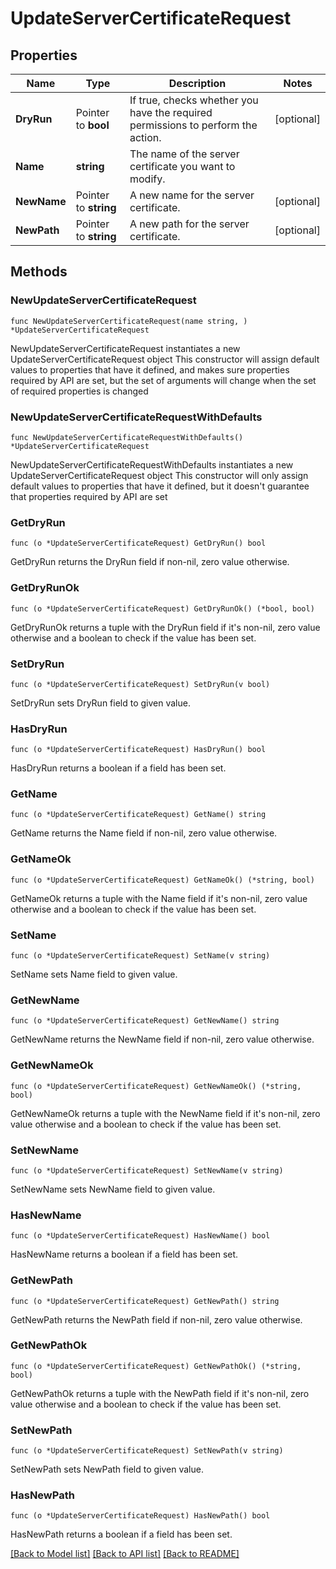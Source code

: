 # UpdateServerCertificateRequest

## Properties

Name | Type | Description | Notes
------------ | ------------- | ------------- | -------------
**DryRun** | Pointer to **bool** | If true, checks whether you have the required permissions to perform the action. | [optional] 
**Name** | **string** | The name of the server certificate you want to modify. | 
**NewName** | Pointer to **string** | A new name for the server certificate. | [optional] 
**NewPath** | Pointer to **string** | A new path for the server certificate. | [optional] 

## Methods

### NewUpdateServerCertificateRequest

`func NewUpdateServerCertificateRequest(name string, ) *UpdateServerCertificateRequest`

NewUpdateServerCertificateRequest instantiates a new UpdateServerCertificateRequest object
This constructor will assign default values to properties that have it defined,
and makes sure properties required by API are set, but the set of arguments
will change when the set of required properties is changed

### NewUpdateServerCertificateRequestWithDefaults

`func NewUpdateServerCertificateRequestWithDefaults() *UpdateServerCertificateRequest`

NewUpdateServerCertificateRequestWithDefaults instantiates a new UpdateServerCertificateRequest object
This constructor will only assign default values to properties that have it defined,
but it doesn't guarantee that properties required by API are set

### GetDryRun

`func (o *UpdateServerCertificateRequest) GetDryRun() bool`

GetDryRun returns the DryRun field if non-nil, zero value otherwise.

### GetDryRunOk

`func (o *UpdateServerCertificateRequest) GetDryRunOk() (*bool, bool)`

GetDryRunOk returns a tuple with the DryRun field if it's non-nil, zero value otherwise
and a boolean to check if the value has been set.

### SetDryRun

`func (o *UpdateServerCertificateRequest) SetDryRun(v bool)`

SetDryRun sets DryRun field to given value.

### HasDryRun

`func (o *UpdateServerCertificateRequest) HasDryRun() bool`

HasDryRun returns a boolean if a field has been set.

### GetName

`func (o *UpdateServerCertificateRequest) GetName() string`

GetName returns the Name field if non-nil, zero value otherwise.

### GetNameOk

`func (o *UpdateServerCertificateRequest) GetNameOk() (*string, bool)`

GetNameOk returns a tuple with the Name field if it's non-nil, zero value otherwise
and a boolean to check if the value has been set.

### SetName

`func (o *UpdateServerCertificateRequest) SetName(v string)`

SetName sets Name field to given value.


### GetNewName

`func (o *UpdateServerCertificateRequest) GetNewName() string`

GetNewName returns the NewName field if non-nil, zero value otherwise.

### GetNewNameOk

`func (o *UpdateServerCertificateRequest) GetNewNameOk() (*string, bool)`

GetNewNameOk returns a tuple with the NewName field if it's non-nil, zero value otherwise
and a boolean to check if the value has been set.

### SetNewName

`func (o *UpdateServerCertificateRequest) SetNewName(v string)`

SetNewName sets NewName field to given value.

### HasNewName

`func (o *UpdateServerCertificateRequest) HasNewName() bool`

HasNewName returns a boolean if a field has been set.

### GetNewPath

`func (o *UpdateServerCertificateRequest) GetNewPath() string`

GetNewPath returns the NewPath field if non-nil, zero value otherwise.

### GetNewPathOk

`func (o *UpdateServerCertificateRequest) GetNewPathOk() (*string, bool)`

GetNewPathOk returns a tuple with the NewPath field if it's non-nil, zero value otherwise
and a boolean to check if the value has been set.

### SetNewPath

`func (o *UpdateServerCertificateRequest) SetNewPath(v string)`

SetNewPath sets NewPath field to given value.

### HasNewPath

`func (o *UpdateServerCertificateRequest) HasNewPath() bool`

HasNewPath returns a boolean if a field has been set.


[[Back to Model list]](../README.md#documentation-for-models) [[Back to API list]](../README.md#documentation-for-api-endpoints) [[Back to README]](../README.md)


